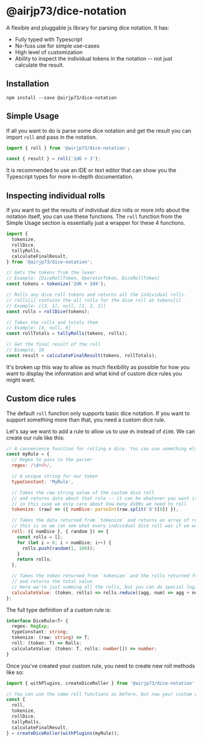 # @airjp73/dice-notation

A flexible and pluggable js library for parsing dice notation. It has:

- Fully typed with Typescript
- No-fuss use for simple use-cases
- High level of customization
- Ability to inspect the individual tokens in the notation -- not just calculate the result.

## Installation

```
npm install --save @airjp73/dice-notation
```

## Simple Usage

If all you want to do is parse some dice notation and get the result you can import `roll` and pass in the notation.

```js
import { roll } from '@airjp73/dice-notation';

const { result } = roll('1d6 + 3');
```

It is recommended to use an IDE or text editor that can show you the Typescript types for more in-depth documentation.

## Inspecting individual rolls

If you want to get the results of individual dice rolls or more info about the notation itself, you can use these functions.
The `roll` function from the Simple Usage section is essentially just a wrapper for these 4 functions.

```js
import {
  tokenize,
  rollDice,
  tallyRolls,
  calculateFinalResult,
} from '@airjp73/dice-notation';

// Gets the tokens from the lexer
// Example: [DiceRollToken, OperatorToken, DiceRollToken]
const tokens = tokenize('2d6 + 3d4');

// Rolls any dice roll tokens and returns all the individual rolls.
// rolls[i] contains the all rolls for the dice roll at tokens[i]
// Example: [[3, 1], null, [1, 3, 2]]
const rolls = rollDice(tokens);

// Takes the rolls and totals them
// Example: [4, null, 6]
const rollTotals = tallyRolls(tokens, rolls);

// Get the final result of the roll
// Example: 10
const result = calculateFinalResult(tokens, rollTotals);
```

It's broken up this way to allow as much flexibility as possible for how you want to display the information and what kind of custom dice rules you might want.

## Custom dice rules

The default `roll` function only supports basic dice notation. If you want to support something more than that, you need a custom dice rule.

Let's say we want to add a rule to allow us to use `d%` instead of `d100`. We can create our rule like this:

```js
// A convenience function for rolling a dice. You can use something else if you want
const myRule = {
  // Regex to pass to the parser
  regex: /\d+d%/,

  // A unique string for our token
  typeConstant: 'MyRule',

  // Takes the raw string value of the custom dice roll
  // and returns data about that role -- it can be whatever you want it to be
  // in this case we only care about how many d100s we need to roll
  tokenize: (raw) => ({ numDice: parseInt(raw.split('d')[0]) }),

  // Takes the data returned from `tokenize` and returns an array of rolls
  // this is so we can see what every individual dice roll was if we want
  roll: ({ numDice }, { random }) => {
    const rolls = [];
    for (let i = 0; i < numDice; i++) {
      rolls.push(random(1, 100));
    }
    return rolls;
  },

  // Takes the token returned from `tokenize` and the rolls returned from `roll`
  // and returns the total value
  // Here we're just summing all the rolls, but you can do special logic here if you want
  calculateValue: (token, rolls) => rolls.reduce((agg, num) => agg + num, 0),
};
```

The full type definition of a custom rule is:

```ts
interface DiceRule<T> {
  regex: RegExp;
  typeConstant: string;
  tokenize: (raw: string) => T;
  roll: (token: T) => Rolls;
  calculateValue: (token: T, rolls: number[]) => number;
}
```

Once you've created your custom rule, you need to create new roll methods like so:

```js
import { withPlugins, createDiceRoller } from '@airjp73/dice-notation';

// You can use the same roll functions as before, but now your custom rules are injected into it.
const {
  roll,
  tokenize,
  rollDice,
  tallyRolls,
  calculateFinalResult,
} = createDiceRoller(withPlugins(myRule));
```

